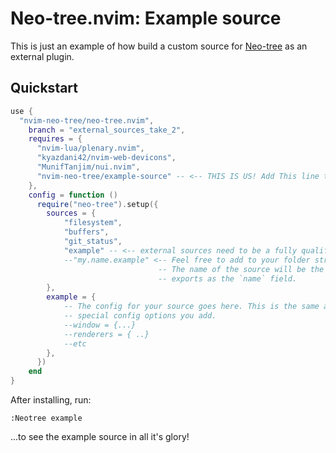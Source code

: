 # Neo-tree.nvim: Example source

This is just an example of how build a custom source for [Neo-tree](https://github.com/nvim-neo-tree/neo-tree.nvim)
as an external plugin.


## Quickstart

  
```lua
use {
  "nvim-neo-tree/neo-tree.nvim",
    branch = "external_sources_take_2",
    requires = { 
      "nvim-lua/plenary.nvim",
      "kyazdani42/nvim-web-devicons",
      "MunifTanjim/nui.nvim",
      "nvim-neo-tree/example-source" -- <-- THIS IS US! Add This line to your existing config.
    },
    config = function ()
      require("neo-tree").setup({
        sources = {
            "filesystem",
            "buffers",
            "git_status",
            "example" -- <-- external sources need to be a fully qualified path to the module
            --"my.name.example" <-- Feel free to add to your folder structure to create a namespace,
                                 -- The name of the source will be the last part, or whatever your module
                                 -- exports as the `name` field.
        },
        example = {
            -- The config for your source goes here. This is the same as any other source, plus whatever
            -- special config options you add.
            --window = {...}
            --renderers = { ..}
            --etc
        },
      })
    end
}
```

After installing, run:
```
:Neotree example
```

...to see the example source in all it's glory!
